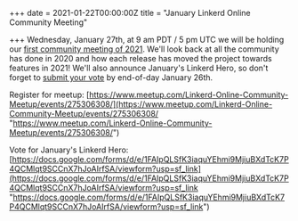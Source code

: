 +++
date = 2021-01-22T00:00:00Z
title = "January Linkerd Online Community Meeting"

+++
Wednesday, January 27th, at 9 am PDT / 5 pm UTC we will be holding our [first community meeting of 2021](https://www.meetup.com/Linkerd-Online-Community-Meetup/events/275306308/). We'll look back at all the community has done in 2020 and how each release has moved the project towards features in 2021! We'll also announce January's Linkerd Hero, so don't forget to [submit your vote](https://docs.google.com/forms/d/e/1FAIpQLSfK3iaquYEhmi9MjiuBXdTcK7P4QCMlqt9SCCnX7hJoAIrfSA/viewform?usp=sf_link) by end-of-day January 26th.

Register for meetup: [https://www.meetup.com/Linkerd-Online-Community-Meetup/events/275306308/](https://www.meetup.com/Linkerd-Online-Community-Meetup/events/275306308/ "https://www.meetup.com/Linkerd-Online-Community-Meetup/events/275306308/")

Vote for January's Linkerd Hero: [https://docs.google.com/forms/d/e/1FAIpQLSfK3iaquYEhmi9MjiuBXdTcK7P4QCMlqt9SCCnX7hJoAIrfSA/viewform?usp=sf_link](https://docs.google.com/forms/d/e/1FAIpQLSfK3iaquYEhmi9MjiuBXdTcK7P4QCMlqt9SCCnX7hJoAIrfSA/viewform?usp=sf_link "https://docs.google.com/forms/d/e/1FAIpQLSfK3iaquYEhmi9MjiuBXdTcK7P4QCMlqt9SCCnX7hJoAIrfSA/viewform?usp=sf_link")
